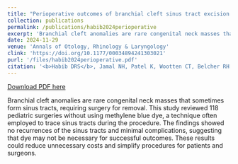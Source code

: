 ```yaml
---
title: "Perioperative outcomes of branchial cleft sinus tract excision in pediatric patients without the use of intraoperative dye"
collection: publications
permalink: /publications/habib2024perioperative
excerpt: 'Branchial cleft anomalies are rare congenital neck masses that sometimes form sinus tracts, requiring surgery for removal. This study reviewed 118 pediatric surgeries without using methylene blue dye, a technique often employed to trace sinus tracts during the procedure. The findings showed no recurrences of the sinus tracts and minimal complications, suggesting that dye may not be necessary for successful outcomes. These results could reduce unnecessary costs and simplify procedures for patients and surgeons.'
date: 2024-11-29
venue: 'Annals of Otology, Rhinology & Laryngology'
clink: 'https://doi.org/10.1177/00034894241303021'
purl: '/files/habib2024perioperative.pdf'
citation: '<b>Habib DRS</b>, Jamal NH, Patel K, Wootten CT, Belcher RH. Perioperative outcomes of branchial cleft sinus tract excision in pediatric patients without the use of intraoperative dye. <i>Ann Otol Rhinol Laryngol</i>. 2024. doi:10.1177/00034894241303021'
---
```

[Download PDF here](http://danielrshabib.github.io/files/habib2024perioperative.pdf)

Branchial cleft anomalies are rare congenital neck masses that sometimes form sinus tracts, requiring surgery for removal. This study reviewed 118 pediatric surgeries without using methylene blue dye, a technique often employed to trace sinus tracts during the procedure. The findings showed no recurrences of the sinus tracts and minimal complications, suggesting that dye may not be necessary for successful outcomes. These results could reduce unnecessary costs and simplify procedures for patients and surgeons.
